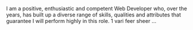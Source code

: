 I am a positive, enthusiastic and competent Web Developer who, over the years, has built up a diverse range of skills, qualities and attributes that guarantee I will perform highly in this role.
1 vari feer sheer ...
